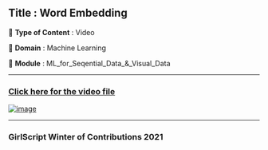 ## Title : Word Embedding
🔴 **Type of Content** : Video

🔴 **Domain** : Machine Learning

🔴 **Module** : ML_for_Seqential_Data_&_Visual_Data

*********************************************************************

### [Click here for the video file](https://drive.google.com/file/d/1kTB1FBJv5ROG7VB5c-mhIxiJn63a3TdR/view?usp=sharing)

[![image](https://github.com/HastiSutaria/winter-of-contributing/blob/Machine_Learning/Machine_Learning/ML_For_Sequential_Data_%26_Visual_Data/Assets/Word_Embedding.png)](https://drive.google.com/file/d/1kTB1FBJv5ROG7VB5c-mhIxiJn63a3TdR/view?usp=sharing)



*********************************************************************

### GirlScript Winter of Contributions 2021
